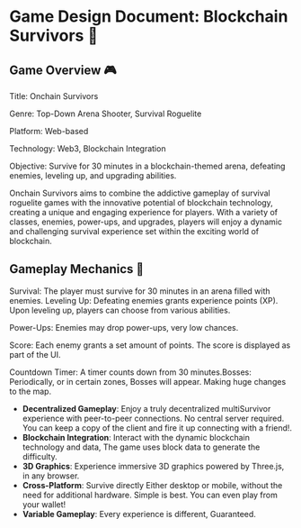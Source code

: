 #  Game Design Document: Blockchain Survivors 🚀

## Game Overview 🎮

Title: Onchain Survivors

Genre: Top-Down Arena Shooter, Survival Roguelite

Platform: Web-based

Technology: Web3, Blockchain Integration

Objective: Survive for 30 minutes in a blockchain-themed arena, defeating enemies, leveling up, and upgrading abilities.

Onchain Survivors aims to combine the addictive gameplay of survival roguelite games with the innovative potential of blockchain technology, creating a unique and engaging experience for players. With a variety of classes, enemies, power-ups, and upgrades, players will enjoy a dynamic and challenging survival experience set within the exciting world of blockchain.

## Gameplay Mechanics 🔧

Survival: The player must survive for 30 minutes in an arena filled with enemies.
Leveling Up: Defeating enemies grants experience points (XP). Upon leveling up, players can choose from various abilities.

Power-Ups: Enemies may drop power-ups, very low chances.

Score: Each enemy grants a set amount of points. The score is displayed as part of the UI.

Countdown Timer: A timer counts down from 30 minutes.Bosses: Periodically, or in certain zones, Bosses will appear. Making huge changes to the map. 

- **Decentralized Gameplay**: Enjoy a truly decentralized multiSurvivor experience with peer-to-peer connections. No central server required.  You can keep a copy of the client and fire it up connecting with a friend!. 
- **Blockchain Integration**: Interact with the dynamic blockchain technology and data, The game uses block data to generate the difficulty.  
- **3D Graphics**: Experience immersive 3D graphics powered by Three.js, in any browser.
- **Cross-Platform**: Survive directly Either desktop or mobile, without the need for additional hardware. Simple is best. You can even play from your wallet!
- **Variable Gameplay**: Every experience is different, Guaranteed. 